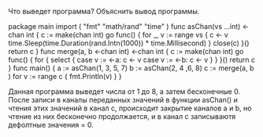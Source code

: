 Что выведет программа? Объяснить вывод программы.

package main
import (
	"fmt"
	"math/rand"
	"time"
)
func asChan(vs ...int) <-chan int {
	c := make(chan int)
	go func() {
		for _, v := range vs {
			c <- v
			time.Sleep(time.Duration(rand.Intn(1000)) * time.Millisecond)
		}
		close(c)
	}()
	return c
}
func merge(a, b <-chan int) <-chan int {
	c := make(chan int)
	go func() {
		for {
			select {
			case v := <-a:
				c <- v
			case v := <-b:
				c <- v
			}
		}
	}()
	return c
}
func main() {
	a := asChan(1, 3, 5, 7)
	b := asChan(2, 4 ,6, 8)
	c := merge(a, b )
	for v := range c {
		fmt.Println(v)
	}
}

Данная программа выведет числа от 1 до 8, а затем бесконечные 0.
После записи в каналы переданных значений в функции asChan() и чтения этих значений в канал с,
происходит закрытие каналов а и b, но чтение из них бесконечно продолжается,
и в канал с записываютя дефолтные значения = 0.